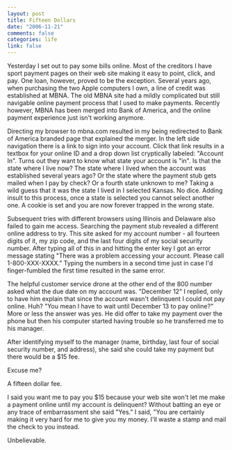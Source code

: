 ```yaml
--- 
layout: post
title: Fifteen Dollars
date: "2006-11-21"
comments: false
categories: life
link: false
---
```

Yesterday I set out to pay some bills online. Most of the creditors I have sport payment pages on their web site making it easy to point, click, and pay. One loan, however, proved to be the exception. Several years ago, when purchasing the two Apple computers I own, a line of credit was established at MBNA. The old MBNA site had a mildly complicated but still navigable online payment process that I used to make payments. Recently however, MBNA has been merged into Bank of America, and the online payment experience just isn't working anymore.

Directing my browser to mbna.com resulted in my being redirected to Bank of America branded page that explained the merger. In the left side navigation there is a link to sign into your account. Click that link results in a textbox for your online ID and a drop down list cryptically labeled: "Account In". Turns out they want to know what state your account is "in". Is that the state where I live now? The state where I lived when the account was established several years ago? Or the state where the payment stub gets mailed when I pay by check? Or a fourth state unknown to me? Taking a wild guess that it was the state I lived in I selected Kansas. No dice. Adding insult to this process, once a state is selected you cannot select another one. A cookie is set and you are now forever trapped in the wrong state.

Subsequent tries with different browsers using Illinois and Delaware also failed to gain me access. Searching the payment stub revealed a different online address to try. This site asked for my account number - all fourteen digits of it, my zip code, and the last four digits of my social security number. After typing all of this in and hitting the enter key I got an error message stating "There was a problem accessing your account. Please call 1-800-XXX-XXXX." Typing the numbers in a second time just in case I'd finger-fumbled the first time resulted in the same error.

The helpful customer service drone at the other end of the 800 number asked what the due date on my account was. "December 12" I replied, only to have him explain that since the account wasn't delinquent I could not pay online. Huh? "You mean I have to wait until December 13 to pay online?" More or less the answer was yes. He did offer to take my payment over the phone but then his computer started having trouble so he transferred me to his manager.

After identifying myself to the manager (name, birthday, last four of social security number, and address), she said she could take my payment but there would be a $15 fee.

Excuse me?

A fifteen dollar fee.

I said you want me to pay you $15 because your web site won't let me make a payment online until my account is delinquent? Without batting an eye or any trace of embarrassment she said "Yes." I said, "You are certainly making it very hard for me to give you my money. I'll waste a stamp and mail the check to you  instead.

Unbelievable.
